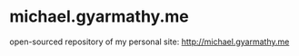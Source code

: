 michael.gyarmathy.me
====================

open-sourced repository of my personal site: http://michael.gyarmathy.me
